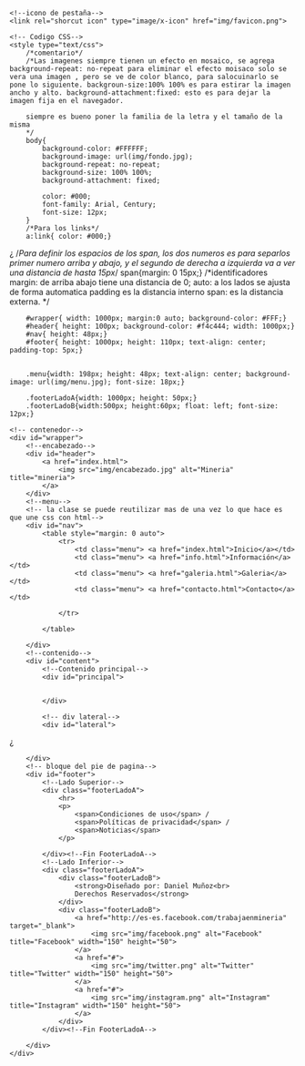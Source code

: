 <!DOCTYPE html>
<html lang="es">
<head>
	<title>Mineria</title>
	<meta charset="utf-8">
	<meta name="author" content="Daniel Muñoz">
	<meta name="keywords" lang="es" content="Mineria, mineros, personas, piedra">
	<meta name="description" lang="es" content="Pagina dedicada a la mineria">

 	<!--icono de pestaña-->
 	<link rel="shorcut icon" type="image/x-icon" href="img/favicon.png">

 	<!-- Codigo CSS-->
 	<style type="text/css">
 		/*comentario*/
 		/*Las imagenes siempre tienen un efecto en mosaico, se agrega background-repeat: no-repeat para eliminar el efecto moisaco solo se vera una imagen , pero se ve de color blanco, para salocuinarlo se pone lo siguiente. backgroun-size:100% 100% es para estirar la imagen ancho y alto. background-attachment:fixed: esto es para dejar la imagen fija en el navegador. 
		
		siempre es bueno poner la familia de la letra y el tamaño de la misma	
 		*/
 		body{
 			background-color: #FFFFFF;
 			background-image: url(img/fondo.jpg);
 			background-repeat: no-repeat;
 			background-size: 100% 100%;
 			background-attachment: fixed;

 			color: #000;
 			font-family: Arial, Century;
 			font-size: 12px;
 		}
 		/*Para los links*/
 		a:link{ color: #000;}
¿
 		/*Para definir los espacios de los span, los dos numeros es para separlos primer numero arriba y abajo, y el segundo de derecha a izquierda va a ver una distancia de hasta 15px*/
 		span{margin: 0 15px;}
 		/*identificadores
 		margin: de arriba abajo tiene una distancia de 0; auto: a los lados se ajusta de forma automatica
		padding es la distancia interno
		span: es la distancia externa.
 		*/

 		#wrapper{ width: 1000px; margin:0 auto; background-color: #FFF;}
 		#header{ height: 100px; background-color: #f4c444; width: 1000px;}
 		#nav{ height: 48px;}
 		#footer{ height: 1000px; height: 110px; text-align: center; padding-top: 5px;}


 		.menu{width: 198px; height: 48px; text-align: center; background-image: url(img/menu.jpg); font-size: 18px;}

 		.footerLadoA{width: 1000px; height: 50px;}
 		.footerLadoB{width:500px; height:60px; float: left; font-size: 12px;}


</head>
<body>

	<!-- contenedor-->
	<div id="wrapper">
		<!--encabezado-->
		<div id="header">
			<a href="index.html">
				<img src="img/encabezado.jpg" alt="Mineria" title="mineria">
			</a>
		</div>
		<!--menu-->
		<!-- la clase se puede reutilizar mas de una vez lo que hace es que une css con html-->
		<div id="nav">
			<table style="margin: 0 auto">
				<tr>
					<td class="menu"> <a href="index.html">Inicio</a></td>
					<td class="menu"> <a href="info.html">Información</a></td>
					<td class="menu"> <a href="galeria.html">Galeria</a></td>
					<td class="menu"> <a href="contacto.html">Contacto</a></td>

				</tr>

			</table>
			
		</div> 
		<!--contenido-->
		<div id="content">
			<!--Contenido principal-->
			<div id="principal">

				
			</div>

			<!-- div lateral-->
			<div id="lateral">
¿
			</div>

		</div>
		<!-- bloque del pie de pagina-->
		<div id="footer">
			<!--Lado Superior-->
            <div class="footerLadoA">
				<hr>
				<p>
					<span>Condiciones de uso</span> / 
					<span>Políticas de privacidad</span> / 
					<span>Noticias</span>
				</p>

            </div><!--Fin FooterLadoA--> 
            <!--Lado Inferior-->
            <div class="footerLadoA">
                <div class="footerLadoB">
					<strong>Diseñado por: Daniel Muñoz<br>
                    Derechos Reservados</strong>
                </div>
				<div class="footerLadoB">
					<a href="http://es-es.facebook.com/trabajaenmineria" target="_blank">
						<img src="img/facebook.png" alt="Facebook" title="Facebook" width="150" height="50">
					</a>
					<a href="#">
						<img src="img/twitter.png" alt="Twitter" title="Twitter" width="150" height="50">
					</a>
					<a href="#">
						<img src="img/instagram.png" alt="Instagram" title="Instagram" width="150" height="50">
					</a>
				</div>
            </div><!--Fin FooterLadoA-->
			
		</div>
	</div>

</body>
</html>
